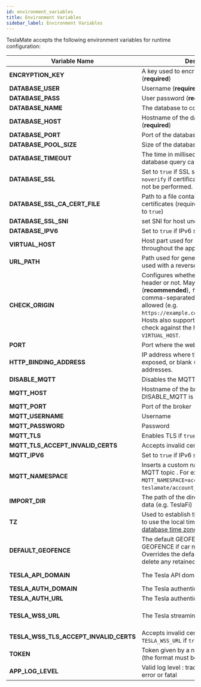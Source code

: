 ```yaml
---
id: environment_variables
title: Environment Variables
sidebar_label: Environment Variables
---
```


TeslaMate accepts the following environment variables for runtime configuration:

| Variable Name                          | Description                                                                                                                                                                                                                                                                                                      | Default Value                                                                                                |
| -------------------------------------- | ---------------------------------------------------------------------------------------------------------------------------------------------------------------------------------------------------------------------------------------------------------------------------------------------------------------- | ------------------------------------------------------------------------------------------------------------ |
| **ENCRYPTION_KEY**                     | A key used to encrypt the Tesla API tokens (**required**)                                                                                                                                                                                                                                                        |                                                                                                              |
| **DATABASE_USER**                      | Username (**required**)                                                                                                                                                                                                                                                                                          |                                                                                                              |
| **DATABASE_PASS**                      | User password (**required**)                                                                                                                                                                                                                                                                                     |                                                                                                              |
| **DATABASE_NAME**                      | The database to connect to (**required**)                                                                                                                                                                                                                                                                        |                                                                                                              |
| **DATABASE_HOST**                      | Hostname of the database server (**required**)                                                                                                                                                                                                                                                                   |                                                                                                              |
| **DATABASE_PORT**                      | Port of the database server                                                                                                                                                                                                                                                                                      | 5432                                                                                                         |
| **DATABASE_POOL_SIZE**                 | Size of the database connection pool                                                                                                                                                                                                                                                                             | 10                                                                                                           |
| **DATABASE_TIMEOUT**                   | The time in milliseconds to wait for database query calls to finish                                                                                                                                                                                                                                              | 60000                                                                                                        |
| **DATABASE_SSL**                       | Set to `true` if SSL should be enabled or `noverify` if certificate verification should not be performed.                                                                                                                                                                                                        | false                                                                                                        |
| **DATABASE_SSL_CA_CERT_FILE**          | Path to a file containing PEM-encoded CA certificates (required if `DATABASE_SSL` is set to `true`)                                                                                                                                                                                                              |                                                                                                              |
| **DATABASE_SSL_SNI**                   | set SNI for host undel ssl mode                                                                                                                                                                                                                                                                                  |                                                                                                              |
| **DATABASE_IPV6**                      | Set to `true` if IPv6 should be used                                                                                                                                                                                                                                                                             | false                                                                                                        |
| **VIRTUAL_HOST**                       | Host part used for generating URLs throughout the app                                                                                                                                                                                                                                                            | localhost                                                                                                    |
| **URL_PATH**                           | Path used for generating URLs (can be used with a reverse proxy)                                                                                                                                                                                                                                                 | /                                                                                                            |
| **CHECK_ORIGIN**                       | Configures whether to check the origin header or not. May be `true` (**recommended**), `false` (_default_) or a comma-separated list of hosts that are allowed (e.g. `https://example.com,//another.com:8080`). Hosts also support wildcards. If `true`, it will check against the host value in `VIRTUAL_HOST`. | false                                                                                                        |
| **PORT**                               | Port where the web interface is exposed                                                                                                                                                                                                                                                                          | 4000                                                                                                         |
| **HTTP_BINDING_ADDRESS**               | IP address where the web interface is exposed, or blank (_default_) meaning all addresses.                                                                                                                                                                                                                       |                                                                                                              |
| **DISABLE_MQTT**                       | Disables the MQTT feature if `true`                                                                                                                                                                                                                                                                              | false                                                                                                        |
| **MQTT_HOST**                          | Hostname of the broker (**required** unless DISABLE_MQTT is `true`)                                                                                                                                                                                                                                              |                                                                                                              |
| **MQTT_PORT**                          | Port of the broker                                                                                                                                                                                                                                                                                               | 1883 (8883 for MQTT over TLS)                                                                                |
| **MQTT_USERNAME**                      | Username                                                                                                                                                                                                                                                                                                         |                                                                                                              |
| **MQTT_PASSWORD**                      | Password                                                                                                                                                                                                                                                                                                         |                                                                                                              |
| **MQTT_TLS**                           | Enables TLS if `true`                                                                                                                                                                                                                                                                                            | false                                                                                                        |
| **MQTT_TLS_ACCEPT_INVALID_CERTS**      | Accepts invalid certificates if `true`                                                                                                                                                                                                                                                                           | false                                                                                                        |
| **MQTT_IPV6**                          | Set to `true` if IPv6 should be used                                                                                                                                                                                                                                                                             | false                                                                                                        |
| **MQTT_NAMESPACE**                     | Inserts a custom namespace into the MQTT topic . For example, with `MQTT_NAMESPACE=account_0`: `teslamate/account_0/cars/$car_id/state`.                                                                                                                                                                         |                                                                                                              |
| **IMPORT_DIR**                         | The path of the directory for the import of data (e.g. TeslaFi)                                                                                                                                                                                                                                                  | ./import                                                                                                     |
| **TZ**                                 | Used to establish the local time zone, e.g. to use the local time in logs. See [List of tz database time zones](https://en.wikipedia.org/wiki/List_of_tz_database_time_zones).                                                                                                                                   |                                                                                                              |
| **DEFAULT_GEOFENCE**                   | The default GEOFENCE to send via GEOFENCE if car not in geofence. Overrides the default of "" which will delete any retained value.                                                                                                                                                                              | "" (no quotes)                                                                                               |
| **TESLA_API_DOMAIN**                   | The Tesla API domain                                                                                                                                                                                                                                                                                             | https://owner-api.teslamotors.com (or for chinese: https://owner-api.vn.cloud.tesla.cn)                      |
| **TESLA_AUTH_DOMAIN**                  | The Tesla authentication domain                                                                                                                                                                                                                                                                                  | https://auth.tesla.com                                                                                       |
| **TESLA_AUTH_URL**                     | The Tesla authentication URL                                                                                                                                                                                                                                                                                     | https://auth.tesla.com/oauth2/v3                                                                             |
| **TESLA_WSS_URL**                      | The Tesla streaming URL                                                                                                                                                                                                                                                                                          | wss://streaming.vn.teslamotors.com/streaming/ (or for chinese: wss://streaming.vn.cloud.tesla.cn/streaming/) |
| **TESLA_WSS_TLS_ACCEPT_INVALID_CERTS** | Accepts invalid certificates on `TESLA_WSS_URL` if `true`                                                                                                                                                                                                                                                        |                                                                                                              |
| **TOKEN**                              | Token given by a new Tesla API provider (the format must be ?token=xxxx)                                                                                                                                                                                                                                         |                                                                                                              |
| **APP_LOG_LEVEL**                      | Valid log level : trace, debug, info, warn, error or fatal                                                                                                                                                                                                                                                       | info                                                                                                         |
